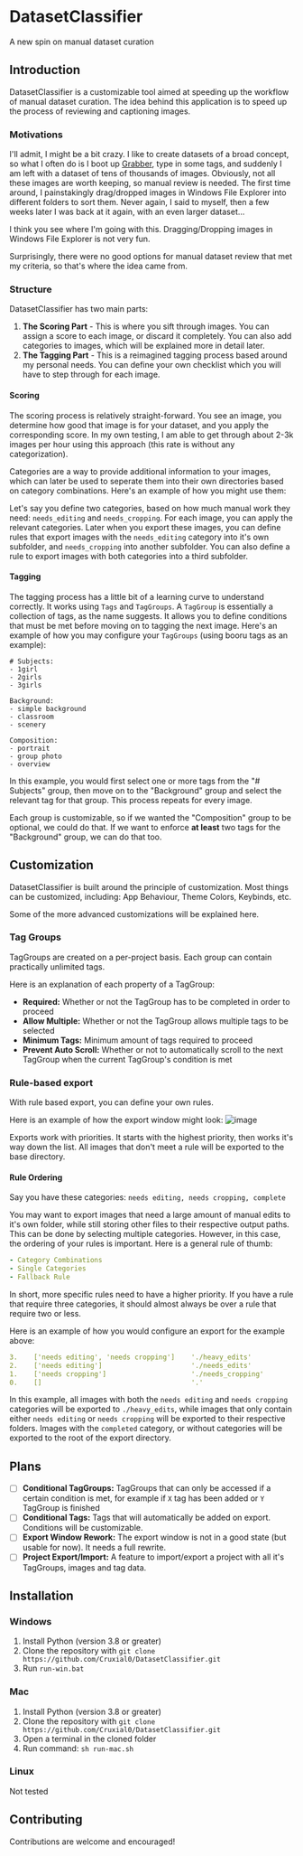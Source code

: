 # DatasetClassifier
A new spin on manual dataset curation

## Introduction
DatasetClassifier is a customizable tool aimed at speeding up the workflow of manual dataset curation. The idea behind this application is to speed up the process of reviewing and captioning images.

### Motivations
I'll admit, I might be a bit crazy. I like to create datasets of a broad concept, so what I often do is I boot up [Grabber](https://github.com/Bionus/imgbrd-grabber), type in some tags, and suddenly I am left with a dataset of tens of thousands of images. Obviously, not all these images are worth keeping, so manual review is needed. The first time around, I painstakingly drag/dropped images in Windows File Explorer into different folders to sort them. Never again, I said to myself, then a few weeks later I was back at it again, with an even larger dataset...

I think you see where I'm going with this. Dragging/Dropping images in Windows File Explorer is not very fun.

Surprisingly, there were no good options for manual dataset review that met my criteria, so that's where the idea came from.

### Structure
DatasetClassifier has two main parts:
1. **The Scoring Part** - This is where you sift through images. You can assign a score to each image, or discard it completely. You can also add categories to images, which will be explained more in detail later.
2. **The Tagging Part** - This is a reimagined tagging process based around my personal needs. You can define your own checklist which you will have to step through for each image.

#### Scoring
The scoring process is relatively straight-forward. You see an image, you determine how good that image is for your dataset, and you apply the corresponding score. In my own testing, I am able to get through about 2-3k images per hour using this approach (this rate is without any categorization).

Categories are a way to provide additional information to your images, which can later be used to seperate them into their own directories based on category combinations. Here's an example of how you might use them:

Let's say you define two categories, based on how much manual work they need: `needs_editing` and `needs_cropping`. For each image, you can apply the relevant categories. Later when you export these images, you can define rules that export images with the `needs_editing` category into it's own subfolder, and `needs_cropping` into another subfolder. You can also define a rule to export images with both categories into a third subfolder.

#### Tagging
The tagging process has a little bit of a learning curve to understand correctly. It works using `Tags` and `TagGroups`. A `TagGroup` is essentially a collection of tags, as the name suggests. It allows you to define conditions that must be met before moving on to tagging the next image. Here's an example of how you may configure your `TagGroups` (using booru tags as an example):
```
# Subjects:
- 1girl
- 2girls
- 3girls

Background:
- simple background
- classroom
- scenery

Composition:
- portrait
- group photo
- overview
```

In this example, you would first select one or more tags from the "# Subjects" group, then move on to the "Background" group and select the relevant tag for that group. This process repeats for every image.

Each group is customizable, so if we wanted the "Composition" group to be optional, we could do that. If we want to enforce **at least** two tags for the "Background" group, we can do that too.

## Customization
DatasetClassifier is built around the principle of customization. Most things can be customized, including: App Behaviour, Theme Colors, Keybinds, etc.

Some of the more advanced customizations will be explained here.

### Tag Groups
TagGroups are created on a per-project basis. Each group can contain practically unlimited tags.

Here is an explanation of each property of a TagGroup:
- **Required:** Whether or not the TagGroup has to be completed in order to proceed
- **Allow Multiple:** Whether or not the TagGroup allows multiple tags to be selected
- **Minimum Tags:** Minimum amount of tags required to proceed
- **Prevent Auto Scroll:** Whether or not to automatically scroll to the next TagGroup when the current TagGroup's condition is met

### Rule-based export
With rule based export, you can define your own rules.

Here is an example of how the export window might look:
![image](https://github.com/user-attachments/assets/26bdcf0d-728b-4866-93a0-10c6be9a92ce)

Exports work with priorities. It starts with the highest priority, then works it's way down the list. All images that don't meet a rule will be exported to the base directory.

#### Rule Ordering
Say you have these categories: `needs editing, needs cropping, complete`

You may want to export images that need a large amount of manual edits to it's own folder, while still storing other files to their respective output paths. This can be done by selecting multiple categories.
However, in this case, the ordering of your rules is important. Here is a general rule of thumb:
```yaml
- Category Combinations
- Single Categories
- Fallback Rule
```
In short, more specific rules need to have a higher priority. If you have a rule that require three categories, it should almost always be over a rule that require two or less.

Here is an example of how you would configure an export for the example above:
```yaml
3.    ['needs editing', 'needs cropping']    './heavy_edits'
2.    ['needs editing']                      './needs_edits'
1.    ['needs cropping']                     './needs_cropping'
0.    []                                     '.'
```

In this example, all images with both the `needs editing` and `needs cropping` categories will be exported to `./heavy_edits`, while images that only contain either `needs editing` or `needs cropping` will be exported to their respective folders. Images with the `completed` category, or without categories will be exported to the root of the export directory.

## Plans
- [ ] **Conditional TagGroups:** TagGroups that can only be accessed if a certain condition is met, for example if `X` tag has been added or `Y` TagGroup is finished
- [ ] **Conditional Tags:** Tags that will automatically be added on export. Conditions will be customizable.
- [ ] **Export Window Rework:** The export window is not in a good state (but usable for now). It needs a full rewrite.
- [ ] **Project Export/Import:** A feature to import/export a project with all it's TagGroups, images and tag data.

## Installation
### Windows
1. Install Python (version 3.8 or greater)
2. Clone the repository with `git clone https://github.com/Cruxial0/DatasetClassifier.git`
3. Run `run-win.bat`
### Mac
1. Install Python (version 3.8 or greater)
2. Clone the repository with `git clone https://github.com/Cruxial0/DatasetClassifier.git`
3. Open a terminal in the cloned folder
4. Run command: `sh run-mac.sh`
### Linux
Not tested

## Contributing
Contributions are welcome and encouraged!
